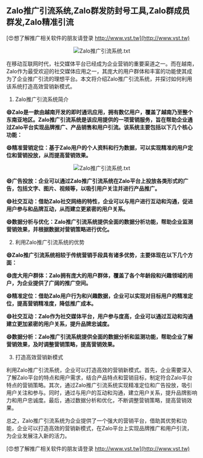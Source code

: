 ## **Zalo推广引流系统,Zalo群发防封号工具,Zalo群成员群发,Zalo精准引流**

[😍想了解推广相关软件的朋友请登录 http://www.vst.tw](http://www.vst.tw)

 <center><img src="https://vst.tw/MP4/tuiguang/png/0.png" alt="Zalo推广引流系统.txt"></center>

在移动互联网时代，社交媒体平台已经成为企业营销的重要渠道之一。而在越南，Zalo作为最受欢迎的社交媒体应用之一，其庞大的用户群体和丰富的功能使其成为了企业推广引流的理想平台。本文将介绍Zalo推广引流系统，并探讨如何利用该系统打造高效营销新模式。

1. Zalo推广引流系统简介

**😄Zalo是一款由越南开发的即时通讯应用，拥有数亿用户，覆盖了越南乃至整个东南亚地区。Zalo推广引流系统是该应用提供的一项营销服务，旨在帮助企业通过Zalo平台实现品牌推广、产品销售和用户引流。该系统主要包括以下几个核心功能：**

**😄精准营销定位：基于Zalo用户的个人资料和行为数据，可以实现精准的用户定位和营销投放，从而提高营销效果。**

 <center><img src="https://vst.tw/MP4/tuiguang/png/1.png" alt="Zalo推广引流系统.txt"></center>

**😄广告投放：企业可以通过Zalo推广引流系统在Zalo平台上投放各类形式的广告，包括文字、图片、视频等，以吸引用户关注并进行产品推广。**

**😄社交互动：借助Zalo社交网络的特性，企业可以与用户进行互动和沟通，促进用户参与和品牌互动，从而建立更紧密的用户关系。**

**😄数据分析与优化：Zalo推广引流系统提供全面的数据分析功能，帮助企业监测营销效果，并根据数据对营销策略进行优化。**

2. 利用Zalo推广引流系统的优势

**😄Zalo推广引流系统相较于传统营销手段具有诸多优势，主要体现在以下几个方面：**

**😄庞大用户群体：Zalo拥有庞大的用户群体，覆盖了各个年龄段和兴趣领域的用户，为企业提供了广阔的推广空间。**

**😄精准定位：借助Zalo用户行为和兴趣数据，企业可以实现对目标用户的精准定位，提高营销精准度，降低推广成本。**

**😄社交互动：Zalo作为社交媒体平台，用户参与度高，企业可以通过互动和沟通建立更加紧密的用户关系，提升品牌忠诚度。**

**😄数据分析：Zalo推广引流系统提供全面的数据分析和监测功能，帮助企业了解营销效果，及时调整营销策略，提高营销效果。**

3. 打造高效营销新模式

利用Zalo推广引流系统，企业可以打造高效的营销新模式。首先，企业需要深入了解Zalo平台的特点和用户需求，结合产品特点和营销目标，制定符合Zalo平台特点的营销策略。其次，通过Zalo推广引流系统实现精准定位和广告投放，吸引用户关注和参与。同时，通过与用户的互动和沟通，建立用户关系，提升品牌影响力和用户忠诚度。最后，通过数据分析和优化，不断调整营销策略，提高营销效果。

总之，Zalo推广引流系统为企业提供了一个强大的营销平台，借助其优势和功能，企业可以打造高效的营销新模式，在Zalo平台上实现品牌推广和用户引流，为企业发展注入新的活力。

[😍想了解推广相关软件的朋友请登录 http://www.vst.tw](http://www.vst.tw)



